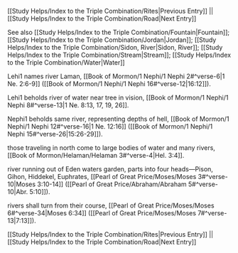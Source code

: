 [[Study Helps/Index to the Triple Combination/Rites|Previous Entry]]  ||  [[Study Helps/Index to the Triple Combination/Road|Next Entry]]

 See also [[Study Helps/Index to the Triple Combination/Fountain|Fountain]]; [[Study Helps/Index to the Triple Combination/Jordan|Jordan]]; [[Study Helps/Index to the Triple Combination/Sidon, River|Sidon, River]]; [[Study Helps/Index to the Triple Combination/Stream|Stream]]; [[Study Helps/Index to the Triple Combination/Water|Water]]

 Lehi1 names river Laman, [[Book of Mormon/1 Nephi/1 Nephi 2#^verse-6|1 Ne. 2:6-9]] ([[Book of Mormon/1 Nephi/1 Nephi 16#^verse-12|16:12]]).

 Lehi1 beholds river of water near tree in vision, [[Book of Mormon/1 Nephi/1 Nephi 8#^verse-13|1 Ne. 8:13, 17, 19, 26]].

 Nephi1 beholds same river, representing depths of hell, [[Book of Mormon/1 Nephi/1 Nephi 12#^verse-16|1 Ne. 12:16]] ([[Book of Mormon/1 Nephi/1 Nephi 15#^verse-26|15:26-29]]).

 those traveling in north come to large bodies of water and many rivers, [[Book of Mormon/Helaman/Helaman 3#^verse-4|Hel. 3:4]].

 river running out of Eden waters garden, parts into four heads—Pison, Gihon, Hiddekel, Euphrates, [[Pearl of Great Price/Moses/Moses 3#^verse-10|Moses 3:10-14]] ([[Pearl of Great Price/Abraham/Abraham 5#^verse-10|Abr. 5:10]]).

 rivers shall turn from their course, [[Pearl of Great Price/Moses/Moses 6#^verse-34|Moses 6:34]] ([[Pearl of Great Price/Moses/Moses 7#^verse-13|7:13]]).

[[Study Helps/Index to the Triple Combination/Rites|Previous Entry]]  ||  [[Study Helps/Index to the Triple Combination/Road|Next Entry]]